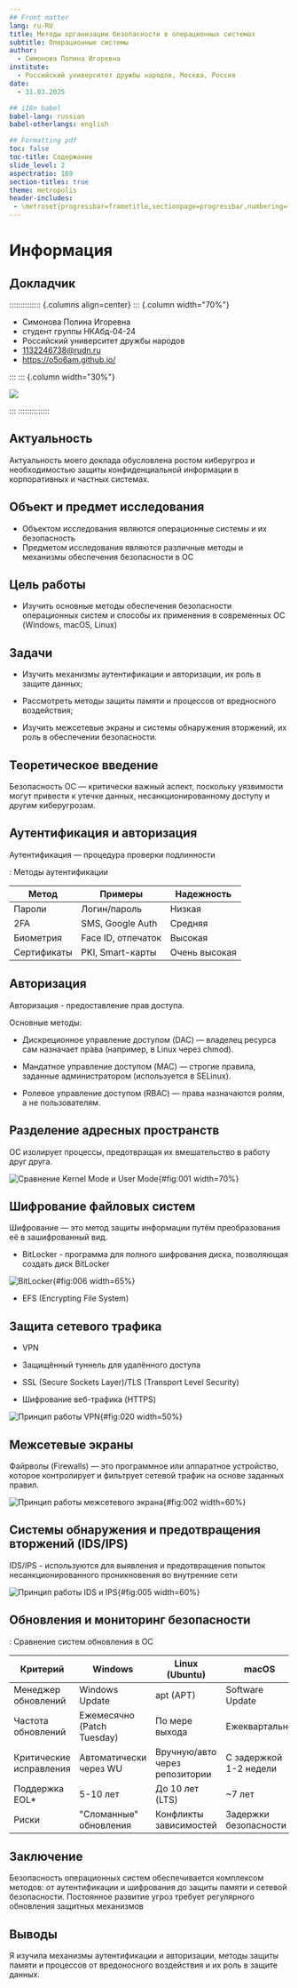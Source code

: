 ```yaml
---
## Front matter
lang: ru-RU
title: Методы организации безопасности в операционных системах
subtitle: Операционные системы
author:
  - Симонова Полина Игоревна
institute:
  - Российский университет дружбы народов, Москва, Россия
date:
  - 31.03.2025

## i18n babel
babel-lang: russian
babel-otherlangs: english

## Formatting pdf
toc: false
toc-title: Содержание
slide_level: 2
aspectratio: 169
section-titles: true
theme: metropolis
header-includes:
 - \metroset{progressbar=frametitle,sectionpage=progressbar,numbering=fraction}
---
```


# Информация

## Докладчик

:::::::::::::: {.columns align=center}
::: {.column width="70%"}

  * Симонова Полина Игоревна
  * студент группы НКАбд-04-24
  * Российский университет дружбы народов
  * [1132246738@rudn.ru](mailto:1132246738@rudn.ru)
  * <https://o5o6am.github.io/>

:::
::: {.column width="30%"}

![](./image/simonova.png)

:::
::::::::::::::

## Актуальность

Актуальность моего доклада обусловлена ростом киберугроз и необходимостью защиты конфиденциальной информации в корпоративных и частных системах.

## Объект и предмет исследования

- Объектом исследования являются операционные системы и их безопасность 
- Предметом исследования являются различные методы и механизмы обеспечения безопасности в ОС

## Цель работы

- Изучить основные методы обеспечения безопасности операционных систем и способы их применения в современных ОС (Windows, macOS, Linux)

## Задачи

- Изучить механизмы аутентификации и авторизации, их роль в защите данных;

- Рассмотреть методы защиты памяти и процессов от вредносного воздействия;

- Изучить межсетевые экраны и системы обнаружения вторжений, их роль в обеспечении безопасности.

## Теоретическое введение

Безопасность ОС — критически важный аспект, поскольку уязвимости могут привести к утечке данных, несанкционированному доступу и другим киберугрозам. 

## Аутентификация и авторизация

Аутентификация — процедура проверки подлинности 

: Методы аутентификации

| Метод          | Примеры                 | Надежность | 
|----------------|-------------------------|------------|
| Пароли         | Логин/пароль           | Низкая     |
| 2FA            | SMS, Google Auth       | Средняя    |
| Биометрия      | Face ID, отпечаток     | Высокая    |
| Сертификаты    | PKI, Smart-карты       | Очень высокая |

## Авторизация

Авторизация - предоставление прав доступа.

Основные методы:

* Дискреционное управление доступом (DAC) — владелец ресурса сам назначает права (например, в Linux через chmod). 

* Мандатное управление доступом (MAC) — строгие правила, заданные администратором (используется в SELinux). 

* Ролевое управление доступом (RBAC) — права назначаются ролям, а не пользователям. 

## Разделение адресных пространств 

ОС изолирует процессы, предотвращая их вмешательство в работу друг друга.

![Сравнение Kernel Mode и User Mode](image/1.png){#fig:001 width=70%}

## Шифрование файловых систем 

Шифрование — это метод защиты информации путём преобразования её в зашифрованный вид.

* BitLocker - программа для полного шифрования диска, позволяющая создать диск BitLocker

![BitLocker](image/6.png){#fig:006 width=65%}

* EFS (Encrypting File System)

## Защита сетевого трафика 

* VPN

* Защищённый туннель для удалённого доступа

* SSL (Secure Sockets Layer)/TLS (Transport Level Security)

* Шифрование веб-трафика (HTTPS)

![Принцип работы VPN](image/20.png){#fig:020 width=50%}

## Межсетевые экраны

Файрволы (Firewalls) — это программное или аппаратное устройство, которое контролирует и фильтрует сетевой трафик на основе заданных правил.

![Принцип работы межсетевого экрана](image/2.png){#fig:002 width=60%}

## Системы обнаружения и предотвращения вторжений (IDS/IPS) 

IDS/IPS - используются для выявления и предотвращения попыток несанкционированного проникновения во внутренние сети

![Принцип работы IDS и IPS](image/5.png){#fig:005 width=60%}

## Обновления и мониторинг безопасности 

: Сравнение систем обновления в ОС 

| Критерий          | Windows               | Linux (Ubuntu)        | macOS                |
|-------------------|-----------------------|-----------------------|----------------------|
| Менеджер обновлений | Windows Update       | apt (APT)            | Software Update      |
| Частота обновлений | Ежемесячно (Patch Tuesday) | По мере выхода | Ежеквартально       |
| Критические исправления | Автоматически через WU | Вручную/авто через репозитории | С задержкой 1-2 недели |
| Поддержка EOL*     | 5-10 лет             | До 10 лет (LTS)       | ~7 лет              |
| Риски             | "Сломанные" обновления | Конфликты зависимостей | Задержки безопасности |

## Заключение

Безопасность операционных систем обеспечивается комплексом методов: от аутентификации и шифрования до защиты памяти и сетевой безопасности. Постоянное развитие угроз требует регулярного обновления защитных механизмов

## Выводы

Я изучила механизмы аутентификации и авторизации, методы защиты памяти и процессов от вредоносного воздействия и их роль в защите данных.
